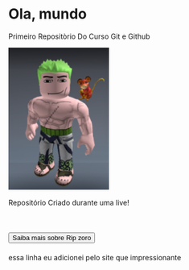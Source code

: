 # Ola, mundo 
 Primeiro Repositòrio Do Curso Git e Github 

<img aling="right" src="imagens/Captura de tela 2025-03-18 144623.png" width="200">

 Repositório Criado durante uma live!

<h1><button>Saiba mais sobre Rip zoro</button></h1> 

essa linha eu adicionei pelo site que impressionante